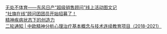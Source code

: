   
[无处不体育——东风日产“超级销售顾问”线上活动图文记](http://www.dianyue.me/archives/854/0qwypymzvzp8kgsy/)  
[“社旗在线”顾问团团员开始招募了！](http://www.dianyue.me/archives/436/af5b5iqedmyg7j1j/)  
[精神疾病状态下的创造力](http://www.dianyue.me/archives/890/ovr833jbrx8vk652/)  
[二轮通知 | 中欧精神分析心理治疗基本概念与技术连续教育项目（2018-2021）](http://www.dianyue.me/archives/188/j0qkozb9nky8lgve/)